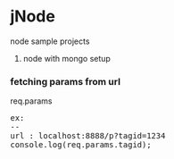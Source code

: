 # jNode
node sample projects
1. node with mongo setup
<h3>fetching params from url </h3>
<p>req.params</p>
<pre>
ex:
--
url : localhost:8888/p?tagid=1234
console.log(req.params.tagid);
</pre>
